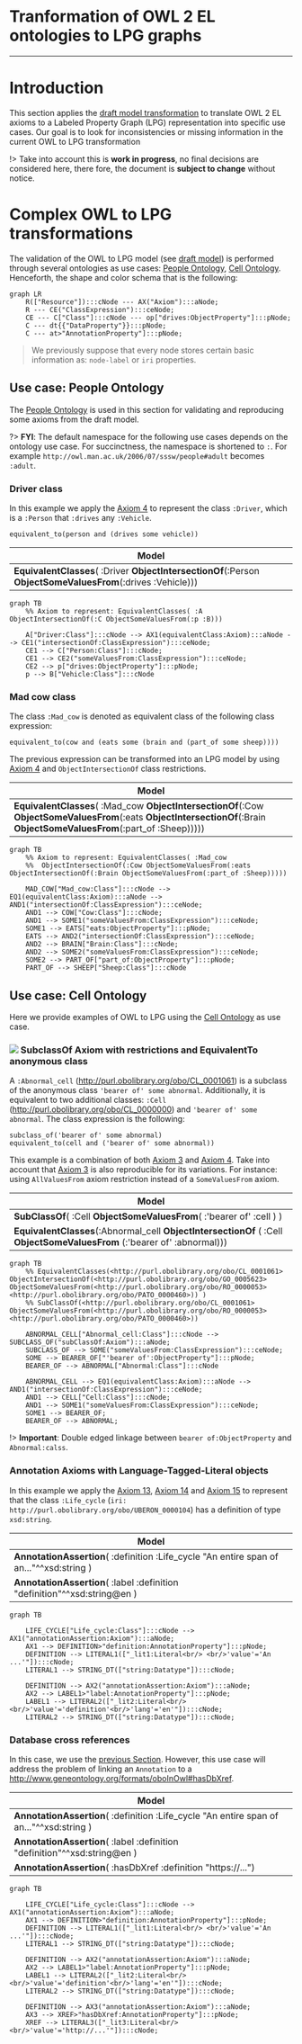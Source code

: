 # Tranformation of OWL 2 EL ontologies to LPG graphs

---

# Introduction

This section applies the [draft model transformation][ref_draft_model] to translate OWL 2 EL axioms to a Labeled Property Graph (LPG) representation into specific use cases.
Our goal is to look for inconsistencies or missing information in the current OWL to LPG transformation

!> Take into account this is **work in progress**, no final decisions are considered here, there fore, the document is **subject to change** without notice.

# Complex OWL to LPG transformations

The validation of the OWL to LPG model (see [draft model][ref_draft_model]) is performed through several ontologies as use cases: [People Ontology][ref_people_ontology], [Cell Ontology][ref_cell_ontology]. Henceforth, the shape and color schema that is the following:


```mermaid
graph LR
    R(["Resource"]):::cNode --- AX("Axiom"):::aNode;
    R --- CE("ClassExpression"):::ceNode;
    CE --- C["Class"]:::cNode --- op["drives:ObjectProperty"]:::pNode;
    C --- dt{{"DataProperty"}}:::pNode;
    C --- at>"AnnotationProperty"]:::pNode;

```

> We previously suppose that every node stores certain basic information as: `node-label` or `iri` properties.

## Use case: People Ontology

The [People Ontology][ref_people_ontology] is used in this section for validating and reproducing some axioms from the draft model.

?> **FYI**: The default namespace for the following use cases depends on the ontology use case. For succinctness, the namespace is shortened to `:`. For example `http://owl.man.ac.uk/2006/07/sssw/people#adult` becomes `:adult`.

### Driver class

In this example we apply the [Axiom 4](https://protege.stanford.edu/owl-to-lpg/#equivalent-intersection-axioms) to represent the class `:Driver`, which is a `:Person` that `:drives` any `:Vehicle`.

```Class expression
equivalent_to(person and (drives some vehicle))
```

|**Model** |
|-------------|
|**EquivalentClasses**( :Driver **ObjectIntersectionOf**(:Person **ObjectSomeValuesFrom**(:drives :Vehicle)))| 

```mermaid
graph TB
	%% Axiom to represent: EquivalentClasses( :A ObjectIntersectionOf(:C ObjectSomeValuesFrom(:p :B)))

    A["Driver:Class"]:::cNode --> AX1(equivalentClass:Axiom):::aNode --> CE1("intersectionOf:ClassExpression"):::ceNode;
    CE1 --> C["Person:Class"]:::cNode;
    CE1 --> CE2("someValuesFrom:ClassExpression"):::ceNode;
    CE2 --> p["drives:ObjectProperty"]:::pNode;
    p --> B["Vehicle:Class"]:::cNode
```

### Mad cow class

The class `:Mad_cow` is denoted as equivalent class of the  following class expression:

```Class expression
equivalent_to(cow and (eats some (brain and (part_of some sheep))))
```
The previous expression can be transformed into an LPG model by using [Axiom 4](https://protege.stanford.edu/owl-to-lpg/#equivalent-intersection-axioms) and `ObjectIntersectionOf` class restrictions.

|**Model** |
|-------------|
|**EquivalentClasses**( :Mad_cow **ObjectIntersectionOf**(:Cow **ObjectSomeValuesFrom**(:eats **ObjectIntersectionOf**(:Brain **ObjectSomeValuesFrom**(:part_of :Sheep)))))| 

```mermaid
graph TB
	%% Axiom to represent: EquivalentClasses( :Mad_cow 
	%%	ObjectIntersectionOf(:Cow ObjectSomeValuesFrom(:eats ObjectIntersectionOf(:Brain ObjectSomeValuesFrom(:part_of :Sheep)))))

    MAD_COW["Mad_cow:Class"]:::cNode --> EQ1(equivalentClass:Axiom):::aNode --> AND1("intersectionOf:ClassExpression"):::ceNode;
    AND1 --> COW["Cow:Class"]:::cNode;
    AND1 --> SOME1("someValuesFrom:ClassExpression"):::ceNode;
    SOME1 --> EATS["eats:ObjectProperty"]:::pNode;
    EATS --> AND2("intersectionOf:ClassExpression"):::ceNode;
    AND2 --> BRAIN["Brain:Class"]:::cNode;
    AND2 --> SOME2("someValuesFrom:ClassExpression"):::ceNode;
    SOME2 --> PART_OF["part_of:ObjectProperty"]:::pNode;
    PART_OF --> SHEEP["Sheep:Class"]:::cNode
```

<!-- EquivalentClasses(<http://owl.man.ac.uk/2006/07/sssw/people#vegetarian> ObjectIntersectionOf(<http://owl.man.ac.uk/2006/07/sssw/people#animal> ObjectAllValuesFrom(<http://owl.man.ac.uk/2006/07/sssw/people#eats> ObjectComplementOf(<http://owl.man.ac.uk/2006/07/sssw/people#animal>)) ObjectAllValuesFrom(<http://owl.man.ac.uk/2006/07/sssw/people#eats> ObjectComplementOf(ObjectSomeValuesFrom(<http://owl.man.ac.uk/2006/07/sssw/people#part_of> <http://owl.man.ac.uk/2006/07/sssw/people#animal>)))) ) -->

## Use case: Cell Ontology

Here we provide examples of OWL to LPG using the [Cell Ontology][ref_cell_ontology] as use case.

### <img src="https://icongram.jgog.in/material/alert-octagram.svg?color=fff176&amp;size=16"> SubclassOf Axiom with restrictions and EquivalentTo anonymous class 

A `:Abnormal_cell` (http://purl.obolibrary.org/obo/CL_0001061) is a subclass of the anonymous class `'bearer of' some abnormal`. Additionally, it is equivalent to two additional classes: `:Cell` (http://purl.obolibrary.org/obo/CL_0000000) and `'bearer of' some abnormal`. The class expression is the following:

```Class expression
subclass_of('bearer of' some abnormal)
equivalent_to(cell and ('bearer of' some abnormal))
```
This example is a combination of both [Axiom 3](https://protege.stanford.edu/owl-to-lpg/#subclassof-somevaluesfrom-axioms) and [Axiom 4](https://protege.stanford.edu/owl-to-lpg/#equivalent-intersection-axioms). Take into account that [Axiom 3](https://protege.stanford.edu/owl-to-lpg/#subclassof-somevaluesfrom-axioms) is also reproducible for its variations. For instance: using `AllValuesFrom` axiom restriction instead of a `SomeValuesFrom` axiom.

|**Model** |
|-------------|
|**SubClassOf**( :Cell **ObjectSomeValuesFrom**( :'bearer of' :cell ) )|
|**EquivalentClasses**(:Abnormal_cell **ObjectIntersectionOf** ( :Cell **ObjectSomeValuesFrom** (:'bearer of' :abnormal)))|


```mermaid
graph TB
	%% EquivalentClasses(<http://purl.obolibrary.org/obo/CL_0001061> ObjectIntersectionOf(<http://purl.obolibrary.org/obo/GO_0005623> ObjectSomeValuesFrom(<http://purl.obolibrary.org/obo/RO_0000053> <http://purl.obolibrary.org/obo/PATO_0000460>)) )
	%% SubClassOf(<http://purl.obolibrary.org/obo/CL_0001061> ObjectSomeValuesFrom(<http://purl.obolibrary.org/obo/RO_0000053> <http://purl.obolibrary.org/obo/PATO_0000460>))

    ABNORMAL_CELL["Abnormal_cell:Class"]:::cNode --> SUBCLASS_OF("subClassOf:Axiom"):::aNode;
    SUBCLASS_OF --> SOME("someValuesFrom:ClassExpression"):::ceNode;
    SOME --> BEARER_OF["'bearer of':ObjectProperty"]:::pNode;
    BEARER_OF --> ABNORMAL["Abnormal:Class"]:::cNode

    ABNORMAL_CELL --> EQ1(equivalentClass:Axiom):::aNode --> AND1("intersectionOf:ClassExpression"):::ceNode;
    AND1 --> CELL["Cell:Class"]:::cNode;
    AND1 --> SOME1("someValuesFrom:ClassExpression"):::ceNode;
    SOME1 --> BEARER_OF;
    BEARER_OF --> ABNORMAL;
```

!> **Important**:  Double edged linkage between `bearer of:ObjectProperty` and `Abnormal:calss`.

### Annotation Axioms with Language-Tagged-Literal objects

In this example we apply the [Axiom 13](https://protege.stanford.edu/owl-to-lpg/#annotation-assertion-object-axioms), [Axiom 14](https://protege.stanford.edu/owl-to-lpg/#annotation-assertion-literal-axioms) and [Axiom 15](https://protege.stanford.edu/owl-to-lpg/#axiom-annotation-axioms) to represent that the class `:Life_cycle` (`iri: http://purl.obolibrary.org/obo/UBERON_0000104`) has a definition of type `xsd:string`.


|**Model** |
|-------------|
|**AnnotationAssertion**( :definition :Life_cycle "An entire span of an..."^^xsd:string )|
|**AnnotationAssertion**( :label :definition "definition"^^xsd:string@en )|

```mermaid
graph TB

	LIFE_CYCLE["Life_cycle:Class"]:::cNode --> AX1("annotationAssertion:Axiom"):::aNode;
	AX1 --> DEFINITION>"definition:AnnotationProperty"]:::pNode;
	DEFINITION --> LITERAL1(["_lit1:Literal<br/> <br/>'value'='An ...'"]):::cNode;
	LITERAL1 --> STRING_DT(["string:Datatype"]):::cNode;

	DEFINITION --> AX2("annotationAssertion:Axiom"):::aNode;
	AX2 --> LABEL1>"label:AnnotationProperty"]:::pNode;
	LABEL1 --> LITERAL2(["_lit2:Literal<br/> <br/>'value'='definition'<br/>'lang'='en'"]):::cNode;
	LITERAL2 --> STRING_DT(["string:Datatype"]):::cNode;
```

### Database cross references

In this case, we use the [previous Section](#annotation-axioms-with-language-tagged-literal-objects). However, this use case will address the problem of linking an `Annotation` to a http://www.geneontology.org/formats/oboInOwl#hasDbXref.

|**Model** |
|-------------|
|**AnnotationAssertion**( :definition :Life_cycle "An entire span of an..."^^xsd:string )|
|**AnnotationAssertion**( :label :definition "definition"^^xsd:string@en )|
|**AnnotationAssertion**( :hasDbXref :definition "https://...")|

```mermaid
graph TB

	LIFE_CYCLE["Life_cycle:Class"]:::cNode --> AX1("annotationAssertion:Axiom"):::aNode;
	AX1 --> DEFINITION>"definition:AnnotationProperty"]:::pNode;
	DEFINITION --> LITERAL1(["_lit1:Literal<br/> <br/>'value'='An ...'"]):::cNode;
	LITERAL1 --> STRING_DT(["string:Datatype"]):::cNode;

	DEFINITION --> AX2("annotationAssertion:Axiom"):::aNode;
	AX2 --> LABEL1>"label:AnnotationProperty"]:::pNode;
	LABEL1 --> LITERAL2(["_lit2:Literal<br/> <br/>'value'='definition'<br/>'lang'='en'"]):::cNode;
	LITERAL2 --> STRING_DT(["string:Datatype"]):::cNode;

	DEFINITION --> AX3("annotationAssertion:Axiom"):::aNode;
	AX3 --> XREF>"hasDbXref:AnnotationProperty"]:::pNode;
	XREF --> LITERAL3(["_lit3:Literal<br/> <br/>'value'='http://...'"]):::cNode;
```

<!-- Reusable references -->

[ref_draft_model]: https://protege.stanford.edu/owl-to-lpg/#transformation
[ref_people_ontology]: http://owl.man.ac.uk/2006/07/sssw/people.owl
[ref_cell_ontology]: https://bioportal.bioontology.org/ontologies/CL
